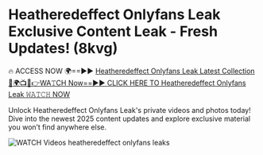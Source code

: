 # Heatheredeffect Onlyfans Leak Exclusive Content Leak - Fresh Updates! (8kvg)

🔥 ACCESS NOW 🌍==►► <a href="https://tinyurl.com/3fjeunct" rel="nofollow">Heatheredeffect Onlyfans Leak Latest Collection</a></h3>
[🔴🌍📺📱👉WA𝚃CH Now==►► CLICK HERE TO Heatheredeffect Onlyfans Leak 𝚆𝙰𝚃𝙲𝙷 NOW](https://tinyurl.com/3fjeunct)

Unlock Heatheredeffect Onlyfans Leak's private videos and photos today! Dive into the newest 2025 content updates and explore exclusive material you won’t find anywhere else.


<a href="https://tinyurl.com/3fjeunct" rel="nofollow" data-target="animated-image.originalLink"><img src="https://camo.githubusercontent.com/8a4f000d20f83aca3bf7ec5f350d767afa0574a8a352519fd8cfa583a6f93a33/68747470733a2f2f692e696d6775722e636f6d2f644a486b345a712e676966" alt="WATCH Videos" data-canonical-src="https://i.imgur.com/dJHk4Zq.gif" style="max-width: 100%; display: inline-block;" data-target="animated-image.originalImage"></a>
heatheredeffect onlyfans leaks